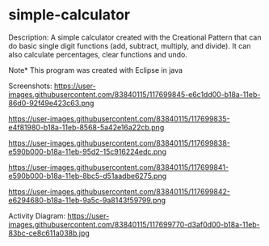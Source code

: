 # simple-calculator

Description:
A simple calculator created with the Creational Pattern that can do basic single digit functions (add, subtract, multiply, and divide). It can also calculate percentages,
clear functions and undo. 

Note* This program was created with Eclipse in java

Screenshots:
https://user-images.githubusercontent.com/83840115/117699845-e6c1dd00-b18a-11eb-86d0-92f49e423c63.png

https://user-images.githubusercontent.com/83840115/117699835-e4f81980-b18a-11eb-8568-5a42e16a22cb.png

https://user-images.githubusercontent.com/83840115/117699838-e590b000-b18a-11eb-95d2-15c916224edc.png

https://user-images.githubusercontent.com/83840115/117699841-e590b000-b18a-11eb-8bc5-d51aadbe6275.png

https://user-images.githubusercontent.com/83840115/117699842-e6294680-b18a-11eb-9a5c-9a8143f59799.png

Activity Diagram:
https://user-images.githubusercontent.com/83840115/117699770-d3af0d00-b18a-11eb-83bc-ce8c611a038b.jpg
